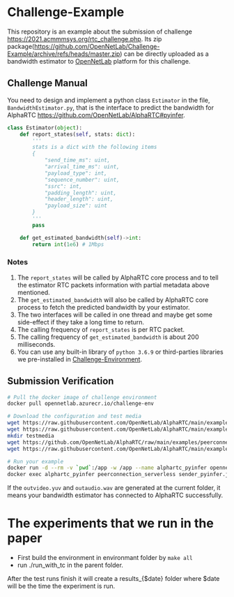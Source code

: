 # Challenge-Example

This repository is an example about the submission of challenge https://2021.acmmmsys.org/rtc_challenge.php. Its zip package(https://github.com/OpenNetLab/Challenge-Example/archive/refs/heads/master.zip) can be directly uploaded as a bandwidth estimator to [OpenNetLab](https://opennetlab.org/) platform for this challenge.

## Challenge Manual

You need to design and implement a python class `Estimator` in the file, `BandwidthEstimator.py`, that is the interface to predict the bandwidth for AlphaRTC https://github.com/OpenNetLab/AlphaRTC#pyinfer.

```python
class Estimator(object):
    def report_states(self, stats: dict):
        '''
        stats is a dict with the following items
        {
            "send_time_ms": uint,
            "arrival_time_ms": uint,
            "payload_type": int,
            "sequence_number": uint,
            "ssrc": int,
            "padding_length": uint,
            "header_length": uint,
            "payload_size": uint
        }
        '''
        pass

    def get_estimated_bandwidth(self)->int:
        return int(1e6) # 1Mbps
```

### Notes

1. The `report_states` will be called by AlphaRTC core process and to tell the estimator RTC packets information with partial metadata above mentioned.
2. The `get_estimated_bandwidth` will also be called by AlphaRTC core process to fetch the predicted bandwidth by your estimator.
3. The two interfaces will be called in one thread and maybe get some side-effect if they take a long time to return.
4. The calling frequency of `report_states` is per RTC packet.
5. The calling frequency of `get_estimated_bandwidth` is about 200 milliseconds.
6. You can use any built-in library of `python 3.6.9` or third-parties libraries we pre-installed in [Challenge-Environment](https://github.com/OpenNetLab/Challenge-Environment).

## Submission Verification

```bash
# Pull the docker image of challenge environment
docker pull opennetlab.azurecr.io/challenge-env

# Download the configuration and test media
wget https://raw.githubusercontent.com/OpenNetLab/AlphaRTC/main/examples/peerconnection/serverless/corpus/receiver_pyinfer.json -O receiver_pyinfer.json
wget https://raw.githubusercontent.com/OpenNetLab/AlphaRTC/main/examples/peerconnection/serverless/corpus/sender_pyinfer.json -O sender_pyinfer.json
mkdir testmedia
wget https://github.com/OpenNetLab/AlphaRTC/raw/main/examples/peerconnection/serverless/corpus/testmedia/test.wav -O testmedia/test.wav
wget https://raw.githubusercontent.com/OpenNetLab/AlphaRTC/main/examples/peerconnection/serverless/corpus/testmedia/test.yuv -O testmedia/test.yuv

# Run your example
docker run -d --rm -v `pwd`:/app -w /app --name alphartc_pyinfer opennetlab.azurecr.io/challenge-env peerconnection_serverless receiver_pyinfer.json
docker exec alphartc_pyinfer peerconnection_serverless sender_pyinfer.json
```

If the `outvideo.yuv` and `outaudio.wav` are generated at the current folder, it means your bandwidth estimator has connected to AlphaRTC successfully.

# The experiments that we run in the paper

- First build the environment in environmant folder by `make all`
- run ./run_with_tc in the parent folder.

After the test runs finish it will create a results\_{$date} folder where $date will be the time the experiment is run.
